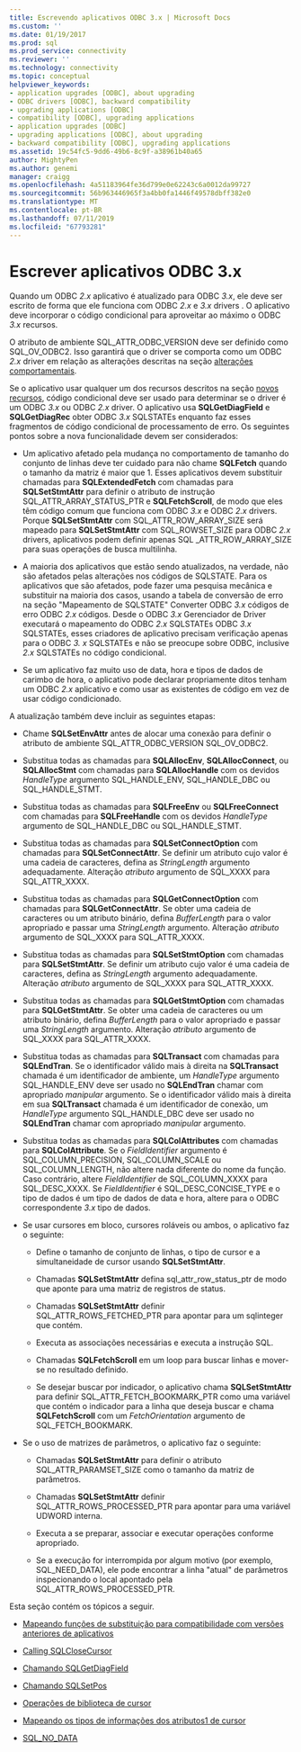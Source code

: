 ```yaml
---
title: Escrevendo aplicativos ODBC 3.x | Microsoft Docs
ms.custom: ''
ms.date: 01/19/2017
ms.prod: sql
ms.prod_service: connectivity
ms.reviewer: ''
ms.technology: connectivity
ms.topic: conceptual
helpviewer_keywords:
- application upgrades [ODBC], about upgrading
- ODBC drivers [ODBC], backward compatibility
- upgrading applications [ODBC]
- compatibility [ODBC], upgrading applications
- application upgrades [ODBC]
- upgrading applications [ODBC], about upgrading
- backward compatibility [ODBC], upgrading applications
ms.assetid: 19c54fc5-9dd6-49b6-8c9f-a38961b40a65
author: MightyPen
ms.author: genemi
manager: craigg
ms.openlocfilehash: 4a51183964fe36d799e0e62243c6a0012da99727
ms.sourcegitcommit: 56b963446965f3a4bb0fa1446f49578dbff382e0
ms.translationtype: MT
ms.contentlocale: pt-BR
ms.lasthandoff: 07/11/2019
ms.locfileid: "67793281"
---
```

# <a name="writing-odbc-3x-applications"></a>Escrever aplicativos ODBC 3.x
Quando um ODBC *2.x* aplicativo é atualizado para ODBC *3.x*, ele deve ser escrito de forma que ele funciona com ODBC *2.x* e *3.x* drivers . O aplicativo deve incorporar o código condicional para aproveitar ao máximo o ODBC *3.x* recursos.  
  
 O atributo de ambiente SQL_ATTR_ODBC_VERSION deve ser definido como SQL_OV_ODBC2. Isso garantirá que o driver se comporta como um ODBC *2.x* driver em relação as alterações descritas na seção [alterações comportamentais](../../../odbc/reference/develop-app/behavioral-changes.md).  
  
 Se o aplicativo usar qualquer um dos recursos descritos na seção [novos recursos](../../../odbc/reference/develop-app/new-features.md), código condicional deve ser usado para determinar se o driver é um ODBC *3.x* ou ODBC *2.x* driver. O aplicativo usa **SQLGetDiagField** e **SQLGetDiagRec** obter ODBC *3.x* SQLSTATEs enquanto faz esses fragmentos de código condicional de processamento de erro. Os seguintes pontos sobre a nova funcionalidade devem ser considerados:  
  
-   Um aplicativo afetado pela mudança no comportamento de tamanho do conjunto de linhas deve ter cuidado para não chame **SQLFetch** quando o tamanho da matriz é maior que 1. Esses aplicativos devem substituir chamadas para **SQLExtendedFetch** com chamadas para **SQLSetStmtAttr** para definir o atributo de instrução SQL_ATTR_ARRAY_STATUS_PTR e **SQLFetchScroll**, de modo que eles têm código comum que funciona com ODBC *3.x* e ODBC *2.x* drivers. Porque **SQLSetStmtAttr** com SQL_ATTR_ROW_ARRAY_SIZE será mapeado para **SQLSetStmtAttr** com SQL_ROWSET_SIZE para ODBC *2.x* drivers, aplicativos podem definir apenas SQL _ATTR_ROW_ARRAY_SIZE para suas operações de busca multilinha.  
  
-   A maioria dos aplicativos que estão sendo atualizados, na verdade, não são afetados pelas alterações nos códigos de SQLSTATE. Para os aplicativos que são afetados, pode fazer uma pesquisa mecânica e substituir na maioria dos casos, usando a tabela de conversão de erro na seção "Mapeamento de SQLSTATE" Converter ODBC *3.x* códigos de erro ODBC *2.x* códigos. Desde o ODBC *3.x* Gerenciador de Driver executará o mapeamento do ODBC *2.x* SQLSTATEs ODBC *3.x* SQLSTATEs, esses criadores de aplicativo precisam verificação apenas para o ODBC  *3. x* SQLSTATEs e não se preocupe sobre ODBC, inclusive *2.x* SQLSTATEs no código condicional.  
  
-   Se um aplicativo faz muito uso de data, hora e tipos de dados de carimbo de hora, o aplicativo pode declarar propriamente ditos tenham um ODBC *2.x* aplicativo e como usar as existentes de código em vez de usar código condicionado.  
  
 A atualização também deve incluir as seguintes etapas:  
  
-   Chame **SQLSetEnvAttr** antes de alocar uma conexão para definir o atributo de ambiente SQL_ATTR_ODBC_VERSION SQL_OV_ODBC2.  
  
-   Substitua todas as chamadas para **SQLAllocEnv**, **SQLAllocConnect**, ou **SQLAllocStmt** com chamadas para **SQLAllocHandle** com os devidos *HandleType* argumento SQL_HANDLE_ENV, SQL_HANDLE_DBC ou SQL_HANDLE_STMT.  
  
-   Substitua todas as chamadas para **SQLFreeEnv** ou **SQLFreeConnect** com chamadas para **SQLFreeHandle** com os devidos *HandleType* argumento de SQL_HANDLE_DBC ou SQL_HANDLE_STMT.  
  
-   Substitua todas as chamadas para **SQLSetConnectOption** com chamadas para **SQLSetConnectAttr**. Se definir um atributo cujo valor é uma cadeia de caracteres, defina as *StringLength* argumento adequadamente. Alteração *atributo* argumento de SQL_XXXX para SQL_ATTR_XXXX.  
  
-   Substitua todas as chamadas para **SQLGetConnectOption** com chamadas para **SQLGetConnectAttr**. Se obter uma cadeia de caracteres ou um atributo binário, defina *BufferLength* para o valor apropriado e passar uma *StringLength* argumento. Alteração *atributo* argumento de SQL_XXXX para SQL_ATTR_XXXX.  
  
-   Substitua todas as chamadas para **SQLSetStmtOption** com chamadas para **SQLSetStmtAttr**. Se definir um atributo cujo valor é uma cadeia de caracteres, defina as *StringLength* argumento adequadamente. Alteração *atributo* argumento de SQL_XXXX para SQL_ATTR_XXXX.  
  
-   Substitua todas as chamadas para **SQLGetStmtOption** com chamadas para **SQLGetStmtAttr**. Se obter uma cadeia de caracteres ou um atributo binário, defina *BufferLength* para o valor apropriado e passar uma *StringLength* argumento. Alteração *atributo* argumento de SQL_XXXX para SQL_ATTR_XXXX.  
  
-   Substitua todas as chamadas para **SQLTransact** com chamadas para **SQLEndTran**. Se o identificador válido mais à direita na **SQLTransact** chamada é um identificador de ambiente, um *HandleType* argumento SQL_HANDLE_ENV deve ser usado no **SQLEndTran** chamar com apropriado *manipular* argumento. Se o identificador válido mais à direita em sua **SQLTransact** chamada é um identificador de conexão, um *HandleType* argumento SQL_HANDLE_DBC deve ser usado no **SQLEndTran** chamar com apropriado *manipular* argumento.  
  
-   Substitua todas as chamadas para **SQLColAttributes** com chamadas para **SQLColAttribute**. Se o *FieldIdentifier* argumento é SQL_COLUMN_PRECISION, SQL_COLUMN_SCALE ou SQL_COLUMN_LENGTH, não altere nada diferente do nome da função. Caso contrário, altere *FieldIdentifier* de SQL_COLUMN_XXXX para SQL_DESC_XXXX. Se *FieldIdentifier* é SQL_DESC_CONCISE_TYPE e o tipo de dados é um tipo de dados de data e hora, altere para o ODBC correspondente *3.x* tipo de dados.  
  
-   Se usar cursores em bloco, cursores roláveis ou ambos, o aplicativo faz o seguinte:  
  
    -   Define o tamanho de conjunto de linhas, o tipo de cursor e a simultaneidade de cursor usando **SQLSetStmtAttr**.  
  
    -   Chamadas **SQLSetStmtAttr** defina sql_attr_row_status_ptr de modo que aponte para uma matriz de registros de status.  
  
    -   Chamadas **SQLSetStmtAttr** definir SQL_ATTR_ROWS_FETCHED_PTR para apontar para um sqlinteger que contém.  
  
    -   Executa as associações necessárias e executa a instrução SQL.  
  
    -   Chamadas **SQLFetchScroll** em um loop para buscar linhas e mover-se no resultado definido.  
  
    -   Se desejar buscar por indicador, o aplicativo chama **SQLSetStmtAttr** para definir SQL_ATTR_FETCH_BOOKMARK_PTR como uma variável que contém o indicador para a linha que deseja buscar e chama **SQLFetchScroll** com um *FetchOrientation* argumento de SQL_FETCH_BOOKMARK.  
  
-   Se o uso de matrizes de parâmetros, o aplicativo faz o seguinte:  
  
    -   Chamadas **SQLSetStmtAttr** para definir o atributo SQL_ATTR_PARAMSET_SIZE como o tamanho da matriz de parâmetros.  
  
    -   Chamadas **SQLSetStmtAttr** definir SQL_ATTR_ROWS_PROCESSED_PTR para apontar para uma variável UDWORD interna.  
  
    -   Executa a se preparar, associar e executar operações conforme apropriado.  
  
    -   Se a execução for interrompida por algum motivo (por exemplo, SQL_NEED_DATA), ele pode encontrar a linha "atual" de parâmetros inspecionando o local apontado pela SQL_ATTR_ROWS_PROCESSED_PTR.  
  
 Esta seção contém os tópicos a seguir.  
  
-   [Mapeando funções de substituição para compatibilidade com versões anteriores de aplicativos](../../../odbc/reference/develop-app/mapping-replacement-functions-for-backward-compatibility-of-applications.md)  
  
-   [Calling SQLCloseCursor](../../../odbc/reference/develop-app/calling-sqlclosecursor.md)  
  
-   [Chamando SQLGetDiagField](../../../odbc/reference/develop-app/calling-sqlgetdiagfield.md)  
  
-   [Chamando SQLSetPos](../../../odbc/reference/develop-app/calling-sqlsetpos.md)  
  
-   [Operações de biblioteca de cursor](../../../odbc/reference/develop-app/cursor-library-operations.md)  
  
-   [Mapeando os tipos de informações dos atributos1 de cursor](../../../odbc/reference/develop-app/mapping-the-cursor-attributes1-information-types.md)  
  
-   [SQL_NO_DATA](../../../odbc/reference/develop-app/sql-no-data.md)
